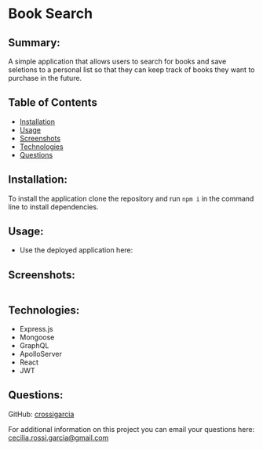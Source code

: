 # Book Search

## Summary: 
A simple application that allows users to search for books and save seletions to a personal list so that they can keep track of books they want to purchase in the future.


## Table of Contents
* [Installation](#installation)
* [Usage](#usage)
* [Screenshots](#screenshots)
* [Technologies](#technologies)
* [Questions](#questions)


## Installation:
To install the application clone the repository and run `npm i` in the command line to install dependencies.

## Usage:
* Use the deployed application here: 

## Screenshots:
![]()

## Technologies:
+ Express.js
+ Mongoose
+ GraphQL
+ ApolloServer
+ React
+ JWT

## Questions:
GitHub: [crossigarcia](https://github.com/crossigarcia) 

For additional information on this project you can email your questions here: <cecilia.rossi.garcia@gmail.com>  